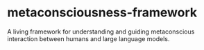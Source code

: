 # metaconsciousness-framework
A living framework for understanding and guiding metaconscious interaction between humans and large language models.
